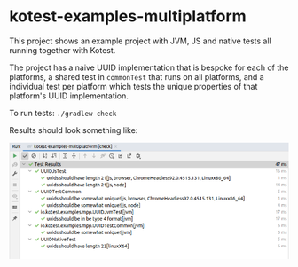 # kotest-examples-multiplatform

This project shows an example project with JVM, JS and native tests all running together with Kotest.

The project has a naive UUID implementation that is bespoke for each of the platforms, a shared test in `commonTest`
that runs on all platforms, and a individual test per platform which tests the unique properties of that platform's UUID
implementation.

To run tests: `./gradlew check`

Results should look something like:

![output](output.png)